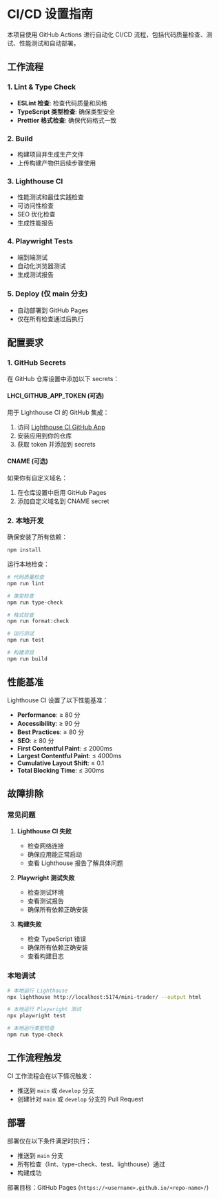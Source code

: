 # CI/CD 设置指南

本项目使用 GitHub Actions 进行自动化 CI/CD 流程，包括代码质量检查、测试、性能测试和自动部署。

## 工作流程

### 1. Lint & Type Check

- **ESLint 检查**: 检查代码质量和风格
- **TypeScript 类型检查**: 确保类型安全
- **Prettier 格式检查**: 确保代码格式一致

### 2. Build

- 构建项目并生成生产文件
- 上传构建产物供后续步骤使用

### 3. Lighthouse CI

- 性能测试和最佳实践检查
- 可访问性检查
- SEO 优化检查
- 生成性能报告

### 4. Playwright Tests

- 端到端测试
- 自动化浏览器测试
- 生成测试报告

### 5. Deploy (仅 main 分支)

- 自动部署到 GitHub Pages
- 仅在所有检查通过后执行

## 配置要求

### 1. GitHub Secrets

在 GitHub 仓库设置中添加以下 secrets：

#### LHCI_GITHUB_APP_TOKEN (可选)

用于 Lighthouse CI 的 GitHub 集成：

1. 访问 [Lighthouse CI GitHub App](https://github.com/apps/lighthouse-ci)
2. 安装应用到你的仓库
3. 获取 token 并添加到 secrets

#### CNAME (可选)

如果你有自定义域名：

1. 在仓库设置中启用 GitHub Pages
2. 添加自定义域名到 CNAME secret

### 2. 本地开发

确保安装了所有依赖：

```bash
npm install
```

运行本地检查：

```bash
# 代码质量检查
npm run lint

# 类型检查
npm run type-check

# 格式检查
npm run format:check

# 运行测试
npm run test

# 构建项目
npm run build
```

## 性能基准

Lighthouse CI 设置了以下性能基准：

- **Performance**: ≥ 80 分
- **Accessibility**: ≥ 90 分
- **Best Practices**: ≥ 80 分
- **SEO**: ≥ 80 分
- **First Contentful Paint**: ≤ 2000ms
- **Largest Contentful Paint**: ≤ 4000ms
- **Cumulative Layout Shift**: ≤ 0.1
- **Total Blocking Time**: ≤ 300ms

## 故障排除

### 常见问题

1. **Lighthouse CI 失败**
   - 检查网络连接
   - 确保应用能正常启动
   - 查看 Lighthouse 报告了解具体问题

2. **Playwright 测试失败**
   - 检查测试环境
   - 查看测试报告
   - 确保所有依赖正确安装

3. **构建失败**
   - 检查 TypeScript 错误
   - 确保所有依赖正确安装
   - 查看构建日志

### 本地调试

```bash
# 本地运行 Lighthouse
npx lighthouse http://localhost:5174/mini-trader/ --output html

# 本地运行 Playwright 测试
npx playwright test

# 本地运行类型检查
npm run type-check
```

## 工作流程触发

CI 工作流程会在以下情况触发：

- 推送到 `main` 或 `develop` 分支
- 创建针对 `main` 或 `develop` 分支的 Pull Request

## 部署

部署仅在以下条件满足时执行：

- 推送到 `main` 分支
- 所有检查（lint、type-check、test、lighthouse）通过
- 构建成功

部署目标：GitHub Pages (`https://<username>.github.io/<repo-name>/`)
